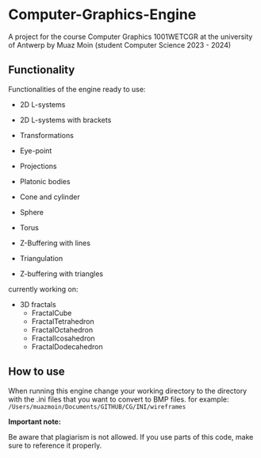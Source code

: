 # Computer-Graphics-Engine
A project for the course Computer Graphics 1001WETCGR at the university of Antwerp by Muaz Moin (student Computer Science 2023 - 2024)

## Functionality

Functionalities of the engine ready to use:
- 2D L-systems
- 2D L-systems with brackets

- Transformations
- Eye-point
- Projections

- Platonic bodies
- Cone and cylinder
- Sphere
- Torus

- Z-Buffering with lines
- Triangulation
- Z-buffering with triangles

currently working on:

- 3D fractals
  - FractalCube
  - FractalTetrahedron
  - FractalOctahedron
  - FractalIcosahedron
  - FractalDodecahedron


## How to use


When running this engine change your working directory to the directory with the .ini files that you want to convert to BMP files.
for example:
```/Users/muazmoin/Documents/GITHUB/CG/INI/wireframes```


**Important note:**

Be aware that plagiarism is not allowed. If you use parts of this code, make sure to reference it properly.